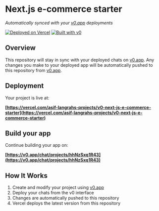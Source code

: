 # Next.js e-commerce starter

*Automatically synced with your [v0.app](https://v0.app) deployments*

[![Deployed on Vercel](https://img.shields.io/badge/Deployed%20on-Vercel-black?style=for-the-badge&logo=vercel)](https://vercel.com/asif-langrahs-projects/v0-next-js-e-commerce-starter)
[![Built with v0](https://img.shields.io/badge/Built%20with-v0.app-black?style=for-the-badge)](https://v0.app/chat/projects/hhNzSxq1R43)

## Overview

This repository will stay in sync with your deployed chats on [v0.app](https://v0.app).
Any changes you make to your deployed app will be automatically pushed to this repository from [v0.app](https://v0.app).

## Deployment

Your project is live at:

**[https://vercel.com/asif-langrahs-projects/v0-next-js-e-commerce-starter](https://vercel.com/asif-langrahs-projects/v0-next-js-e-commerce-starter)**

## Build your app

Continue building your app on:

**[https://v0.app/chat/projects/hhNzSxq1R43](https://v0.app/chat/projects/hhNzSxq1R43)**

## How It Works

1. Create and modify your project using [v0.app](https://v0.app)
2. Deploy your chats from the v0 interface
3. Changes are automatically pushed to this repository
4. Vercel deploys the latest version from this repository